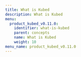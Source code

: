 ```yaml
---
title: What is Kubed
description: What is Kubed
menu:
  product_kubed_v0.11.0:
    identifier: what-is-kubed
    parent: concepts
    name: What is Kubed
    weight: 10
menu_name: product_kubed_v0.11.0
---
```

